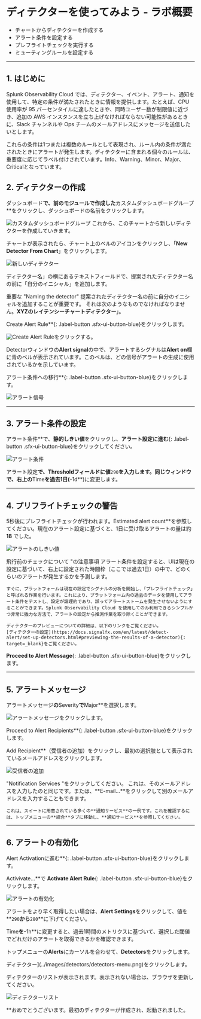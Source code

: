 # ディテクターを使ってみよう - ラボ概要

* チャートからディテクターを作成する
* アラート条件を設定する
* プレフライトチェックを実行する
* ミューティングルールを設定する

---

## 1. はじめに

Splunk Observability Cloud では、ディテクター、イベント、アラート、通知を使用して、特定の条件が満たされたときに情報を提供します。たとえば、CPU 使用率が 95 パーセンタイルに達したときや、同時ユーザー数が制限値に近づき、追加の AWS インスタンスを立ち上げなければならない可能性があるときに、Slack チャンネルや Ops チームのメールアドレスにメッセージを送信したいとします。

これらの条件は1つまたは複数のルールとして表現され、ルール内の条件が満たされたときにアラートが発生します。ディテクターに含まれる個々のルールは、重要度に応じてラベル付けされています。Info、Warning、Minor、Major、Criticalとなっています。

## 2. ディテクターの作成

ダッシュボード**で、前のモジュールで作成した**カスタムダッシュボードグループ**をクリックし、ダッシュボードの名前をクリックします。

![カスタムダッシュボードグループ](../images/detectors/custom-dashboard-group.png)
これから、このチャートから新しいディテクターを作成していきます。

チャートが表示されたら、チャート上のベルのアイコンをクリックし、「**New Detector From Chart**」をクリックします。

![新しいディテクター](../images/detectors/new-detector.png)

ディテクター名」の横にあるテキストフィールドで、提案されたディテクター名の前に「自分のイニシャル」を追加します。

重要な "Naming the detector"
    提案されたディテクター名の前に自分のイニシャルを追加することが重要です。
    それは次のようなものでなければなりません。**XYZのレイテンシーチャートディテクター**」。

Create Alert Rule**{: .label-button .sfx-ui-button-blue}をクリックします。

![Create Alert Rule](../images/detectors/create-alert-rule.png)をクリックする。

Detectorウィンドウの**Alert signal**の中で、アラートするシグナルは**Alert on**欄に青のベルが表示されています。このベルは、どの信号がアラートの生成に使用されているかを示しています。

アラート条件への移行**{: .label-button .sfx-ui-button-blue}をクリックします。

![アラート信号](../images/detectors/alert-signal.png)

---

## 3. アラート条件の設定

アラート条件**で、**静的しきい値**をクリックし、**アラート設定に進む**{: .label-button .sfx-ui-button-blue}をクリックしてください。

![アラート条件](../images/detectors/alert-condition.png)

アラート設定**で、**Threshold**フィールドに値**`290`**を入力します。同じウィンドウで、右上の**Time**を過去1日(**-1d**)に変更します。

---

## 4. プリフライトチェックの警告

5秒後にプレフライトチェックが行われます。Estimated alert count**を参照してください。現在のアラート設定に基づくと、1日に受け取るアラートの量は約 **18** でした。

![アラートのしきい値](../images/detectors/alert-threshold.png)

飛行前のチェックについて "の注意事項
    アラート条件を設定すると、UIは現在の設定に基づいて、右上に設定された時間枠（ここでは過去1日）の中で、どのくらいのアラートが発生するかを予測します。

    すぐに、プラットフォームは現在の設定でシグナルの分析を開始し、「プレフライトチェック」と呼ばれる作業を行います。これにより、プラットフォーム内の過去のデータを使用してアラート条件をテストし、設定が論理的であり、誤ってアラートストームを発生させないようにすることができます。Splunk Observability Cloud を使用してのみ利用できるシンプルかつ非常に強力な方法で、アラートの設定から推測作業を取り除くことができます。

    ディテクターのプレビューについての詳細は、以下のリンクをご覧ください。
    [ディテクターの設定](https://docs.signalfx.com/en/latest/detect-alert/set-up-detectors.html#previewing-the-results-of-a-detector){: target=_blank}をご覧ください。

**Proceed to Alert Message**{: .label-button .sfx-ui-button-blue}をクリックします。

---

## 5. アラートメッセージ

アラートメッセージ**の**Severity**で**Major**を選択します。

![アラートメッセージ](.../images/detectors/alert-message.png)をクリックします。

Proceed to Alert Recipients**{: .label-button .sfx-ui-button-blue}をクリックします。

Add Recipient**（受信者の追加）をクリックし、最初の選択肢として表示されているメールアドレスをクリックします。

![受信者の追加](../images/detectors/add-recipient.png)

"Notification Services "をクリックしてください。
    これは、そのメールアドレスを入力したのと同じです。または、**E-mail...**をクリックして別のメールアドレスを入力することもできます。

    これは、スイートに用意されている多くの**通知サービス**の一例です。これを確認するには、トップメニューの**統合**タブに移動し、**通知サービス**を参照してください。

---

## 6. アラートの有効化

Alert Activationに進む**{: .label-button .sfx-ui-button-blue}をクリックします。

Activivate...**で **Activate Alert Rule**{: .label-button .sfx-ui-button-blue}をクリックします。

![アラートの有効化](.../images/detectors/activate-alert.png)

アラートをより早く取得したい場合は、**Alert Settings**をクリックして、値を**`290`**から**`280`**に下げてください。

Time**を**-1h**に変更すると、過去1時間のメトリクスに基づいて、選択した閾値でどれだけのアラートを取得できるかを確認できます。

トップメニューの**Alerts**にカーソルを合わせて、**Detectors**をクリックします。

ディテクター](../images/detectors/detectors-menu.png)をクリックします。

ディテクターのリストが表示されます。表示されない場合は、ブラウザを更新してください。

![ディテクターリスト](.../images/detectors/detectors.png)

**おめでとうございます。最初のディテクターが作成され、起動されました。
